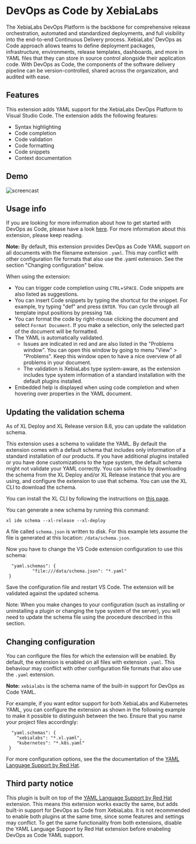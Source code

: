 
# DevOps as Code by XebiaLabs

The XebiaLabs DevOps Platform is the backbone for comprehensive release orchestration, automated and standardized deployments, and full visibility into the end-to-end Continuous Delivery process. XebiaLabs' DevOps as Code approach allows teams to define deployment packages, infrastructure, environments, release templates, dashboards, and more in YAML files that they can store in source control alongside their application code. With DevOps as Code, the components of the software delivery pipeline can be version-controlled, shared across the organization, and audited with ease.

## Features

This extension adds YAML support for the XebiaLabs DevOps Platform to Visual Studio Code. The extension adds the following features:

* Syntax highlighting
* Code completion
* Code validation
* Code formatting
* Code snippets
* Context documentation

## Demo
![screencast](https://raw.githubusercontent.com/xebialabs/devops-as-code-vscode/master/images/demo.gif)

## Usage info

If you are looking for more information about how to get started with DevOps as Code, please have a look [here](https://docs.xebialabs.com/xl-platform/concept/getting-started-with-devops-as-code.html). For more information about this extension, please keep reading.

**Note:** By default, this extension provides DevOps as Code YAML support on all documents with the filename extension `.yaml`. This may conflict with other configuration file formats that also use the .yaml extension. See the section "Changing configuration" below.

When using the extension:
* You can trigger code completion using `CTRL`+`SPACE`. Code snippets are also listed as suggestions.
* You can insert Code snippets by typing the shortcut for the snippet. For example, try typing "def" and press `ENTER`. You can cycle through all template input positions by pressing `TAB`.
* You can format the code by right-mouse clicking the document and select `Format Document`. If you make a selection, only the selected part of the document will be formatted.
* The YAML is automatically validated.
	* Issues are indicated in red and are also listed in the "Problems window". You can open this window by going to menu "View" > "Problems". Keep this window open to have a nice overview of all problems in your document.
	* The validation is XebiaLabs type system-aware, as the extension includes type system information of a standard installation with the default plugins installed.
* Embedded help is displayed when using code completion and when hovering over properties in the YAML document.

## Updating the validation schema

As of XL Deploy and XL Release version 8.6, you can update the validation schema.

This extension uses a schema to validate the YAML. By default the extension comes with a default schema that includes only information of a standard installation of our products. If you have additional plugins installed or you have done customizations to the type system, the default schema might not validate your YAML correctly. You can solve this by downloading the schema from the XL Deploy and/or XL Release instance that you are using, and configure the extension to use that schema. You can use the XL CLI to download the schema.

You can install the XL CLI by following the instructions on [this page](https://docs.xebialabs.com/xl-platform/how-to/install-the-xl-cli.html).

You can generate a new schema by running this command:

`xl ide schema --xl-release --xl-deploy`

A file called `schema.json` is written to disk. For this example lets assume the file is generated at this location: `/data/schema.json`.

Now you have to change the VS Code extension configuration to use this schema:

```
  "yaml.schemas": {
          "file:///data/schema.json": "*.yaml"
 }
```

Save the configuration file and restart VS Code. The extension will be validated against the updated schema.

Note: When you make changes to your configuration (such as installing or uninstalling a plugin or changing the type system of the server), you will need to update the schema file using the procedure described in this section.

## Changing configuration

You can configure the files for which the extension will be enabled. By default, the extension is enabled on all files with extension `.yaml`. This behaviour may conflict with other configuration file formats that also use the `.yaml` extension.

**Note:** `xebialabs` is the schema name of the built-in support for DevOps as Code YAML.

For example, if you want editor support for both XebiaLabs and Kubernetes YAML, you can configure the extension as shown in the following example to make it possible to distinguish between the two. Ensure that you name your project files accordingly:

```
  "yaml.schemas": {
    "xebialabs": "*.xl.yaml",
    "kubernetes": "*.k8s.yaml"
 }
```

For more configuration options, see the the documentation of the [YAML Language Support by Red Hat](https://marketplace.visualstudio.com/items?itemName=redhat.vscode-yaml).

## Third party notice

This plugin is built on top of the [YAML Language Support by Red Hat](https://marketplace.visualstudio.com/items?itemName=redhat.vscode-yaml) extension. This means this extension works exactly the same, but adds built-in support for DevOps as Code from XebiaLabs. It is not recommended to enable both plugins at the same time, since some features and settings may conflict. To get the same functionality from both extensions, disable the YAML Language Support by Red Hat extension before enabeling DevOps as Code YAML support.
